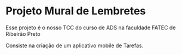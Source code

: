 # Projeto Mural de Lembretes

Esse projeto é o nosso TCC do curso de ADS na faculdade FATEC de Ribeirão Preto

Consiste na criação de um aplicativo mobile de Tarefas.

